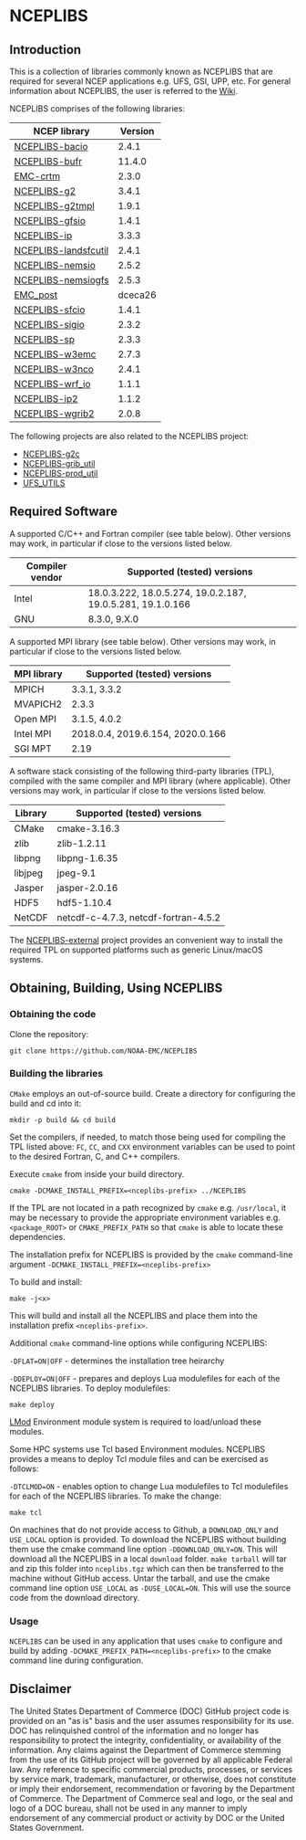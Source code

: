 # NCEPLIBS

## Introduction

This is a collection of libraries commonly known as NCEPLIBS that are
required for several NCEP applications e.g. UFS, GSI, UPP, etc. For
general information about NCEPLIBS, the user is referred to the
[Wiki](https://github.com/NOAA-EMC/NCEPLIBS/wiki).

NCEPLIBS comprises of the following libraries:

 NCEP library         | Version
----------------------|---------------------------------------------------
[NCEPLIBS-bacio](https://github.com/NOAA-EMC/NCEPLIBS-bacio)             | 2.4.1
[NCEPLIBS-bufr](https://github.com/NOAA-EMC/NCEPLIBS-bufr)               | 11.4.0
[EMC-crtm](https://github.com/noaa-emc/emc_crtm)                         | 2.3.0
[NCEPLIBS-g2](https://github.com/NOAA-EMC/NCEPLIBS-g2)                   | 3.4.1
[NCEPLIBS-g2tmpl](https://github.com/NOAA-EMC/NCEPLIBS-g2tmpl)           | 1.9.1
[NCEPLIBS-gfsio](https://github.com/NOAA-EMC/NCEPLIBS-gfsio)             | 1.4.1
[NCEPLIBS-ip](https://github.com/NOAA-EMC/NCEPLIBS-ip)                   | 3.3.3
[NCEPLIBS-landsfcutil](https://github.com/NOAA-EMC/NCEPLIBS-landsfcutil) | 2.4.1
[NCEPLIBS-nemsio](https://github.com/NOAA-EMC/NCEPLIBS-nemsio)           | 2.5.2
[NCEPLIBS-nemsiogfs](https://github.com/NOAA-EMC/NCEPLIBS-nemsiogfs)     | 2.5.3
[EMC_post](https://github.com/NOAA-EMC/EMC_post)                         | dceca26
[NCEPLIBS-sfcio](https://github.com/NOAA-EMC/NCEPLIBS-sfcio)             | 1.4.1
[NCEPLIBS-sigio](https://github.com/NOAA-EMC/NCEPLIBS-sigio)             | 2.3.2
[NCEPLIBS-sp](https://github.com/NOAA-EMC/NCEPLIBS-sp)                   | 2.3.3
[NCEPLIBS-w3emc](https://github.com/NOAA-EMC/NCEPLIBS-w3emc)             | 2.7.3
[NCEPLIBS-w3nco](https://github.com/NOAA-EMC/NCEPLIBS-w3nco)             | 2.4.1
[NCEPLIBS-wrf_io](https://github.com/NOAA-EMC/NCEPLIBS-wrf_io)           | 1.1.1
[NCEPLIBS-ip2](https://github.com/NOAA-EMC/NCEPLIBS-ip2)                 | 1.1.2
[NCEPLIBS-wgrib2](https://github.com/NOAA-EMC/NCEPLIBS-wgrib2)           | 2.0.8

The following projects are also related to the NCEPLIBS project:
 - [NCEPLIBS-g2c](https://github.com/NOAA-EMC/NCEPLIBS-g2c)
 - [NCEPLIBS-grib_util](https://github.com/NOAA-EMC/NCEPLIBS-grib-util)
 - [NCEPLIBS-prod_util](https://github.com/NOAA-EMC/NCEPLIBS-prod-util)
 - [UFS_UTILS](https://github.com/NOAA-EMC/UFS_UTILS)

## Required Software

A supported C/C++ and Fortran compiler (see table below).  Other
versions may work, in particular if close to the versions listed
below.

| Compiler vendor | Supported (tested) versions                                |
|-----------------|------------------------------------------------------------|
| Intel           | 18.0.3.222, 18.0.5.274, 19.0.2.187, 19.0.5.281, 19.1.0.166 |
| GNU             | 8.3.0, 9.X.0                                               |

A supported MPI library (see table below).  Other versions may work,
in particular if close to the versions listed below.

| MPI library     | Supported (tested) versions                                |
|-----------------|------------------------------------------------------------|
| MPICH           | 3.3.1, 3.3.2                                               |
| MVAPICH2        | 2.3.3                                                      |
| Open MPI        | 3.1.5, 4.0.2                                               |
| Intel MPI       | 2018.0.4, 2019.6.154, 2020.0.166                           |
| SGI MPT         | 2.19                                                       |

A software stack consisting of the following third-party libraries
(TPL), compiled with the same compiler and MPI library (where
applicable).  Other versions may work, in particular if close to the
versions listed below.

| Library         | Supported (tested) versions                                |
|-----------------|------------------------------------------------------------|
| CMake           | cmake-3.16.3                                               |
| zlib            | zlib-1.2.11                                                |
| libpng          | libpng-1.6.35                                              |
| libjpeg         | jpeg-9.1                                                   |
| Jasper          | jasper-2.0.16                                              |
| HDF5            | hdf5-1.10.4                                                |
| NetCDF          | netcdf-c-4.7.3, netcdf-fortran-4.5.2                       |

The [NCEPLIBS-external](https://github.com/NOAA-EMC/NCEPLIBS-external)
project provides an convenient way to install the required TPL on
supported platforms such as generic Linux/macOS systems.

## Obtaining, Building, Using NCEPLIBS

### Obtaining the code

Clone the repository:

`git clone https://github.com/NOAA-EMC/NCEPLIBS`

### Building the libraries

`CMake` employs an out-of-source build.  Create a directory for
configuring the build and cd into it:

`mkdir -p build && cd build`

Set the compilers, if needed, to match those being used for compiling
the TPL listed above: `FC`, `CC`, and `CXX` environment variables can
be used to point to the desired Fortran, C, and C++ compilers.

Execute `cmake` from inside your build directory.

`cmake -DCMAKE_INSTALL_PREFIX=<nceplibs-prefix> ../NCEPLIBS`

If the TPL are not located in a path recognized by `cmake`
e.g. `/usr/local`, it may be necessary to provide the appropriate
environment variables e.g. `<package_ROOT>` or `CMAKE_PREFIX_PATH` so
that `cmake` is able to locate these dependencies.

The installation prefix for NCEPLIBS is provided by the `cmake`
command-line argument `-DCMAKE_INSTALL_PREFIX=<nceplibs-prefix>`

To build and install:

```
make -j<x>
```

This will build and install all the NCEPLIBS and place them into the
installation prefix `<nceplibs-prefix>`.

Additional `cmake` command-line options while configuring NCEPLIBS:

`-DFLAT=ON|OFF` - determines the installation tree heirarchy

`-DDEPLOY=ON|OFF` - prepares and deploys Lua modulefiles for each of
the NCEPLIBS libraries.  To deploy modulefiles:

```
make deploy
```

[LMod](https://lmod.readthedocs.io/en/latest/) Environment module
system is required to load/unload these modules.

Some HPC systems use Tcl based Environment modules.  NCEPLIBS provides
a means to deploy Tcl module files and can be exercised as follows:

`-DTCLMOD=ON` - enables option to change Lua modulefiles to Tcl modulefiles for each of the NCEPLIBS libraries.  To make the change:
```
make tcl
```

On machines that do not provide access to Github, a `DOWNLOAD_ONLY`
and `USE_LOCAL` option is provided.  To download the NCEPLIBS without
building them use the cmake command line option `-DDOWNLOAD_ONLY=ON`.
This will download all the NCEPLIBS in a local `download` folder.
`make tarball` will tar and zip this folder into `nceplibs.tgz` which
can then be transferred to the machine without GitHub access.  Untar
the tarball, and use the cmake command line option `USE_LOCAL` as
`-DUSE_LOCAL=ON`.  This will use the source code from the download
directory.

### Usage

`NCEPLIBS` can be used in any application that uses `cmake` to
configure and build by adding `-DCMAKE_PREFIX_PATH=<nceplibs-prefix>`
to the cmake command line during configuration.

## Disclaimer

The United States Department of Commerce (DOC) GitHub project code is
provided on an "as is" basis and the user assumes responsibility for
its use. DOC has relinquished control of the information and no longer
has responsibility to protect the integrity, confidentiality, or
availability of the information. Any claims against the Department of
Commerce stemming from the use of its GitHub project will be governed
by all applicable Federal law. Any reference to specific commercial
products, processes, or services by service mark, trademark,
manufacturer, or otherwise, does not constitute or imply their
endorsement, recommendation or favoring by the Department of
Commerce. The Department of Commerce seal and logo, or the seal and
logo of a DOC bureau, shall not be used in any manner to imply
endorsement of any commercial product or activity by DOC or the United
States Government.
